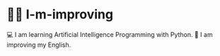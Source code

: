 # 👩‍💻 I-m-improving

  💻 I am learning Artificial Intelligence Programming with Python.
  📝 I am improving my English.
